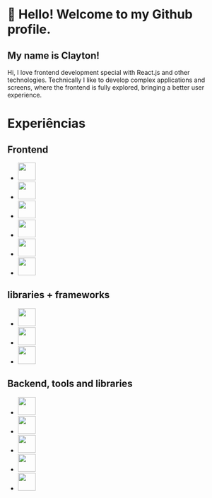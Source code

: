 # 👋 Hello! Welcome to my Github profile.
## My name is Clayton!

Hi, I love frontend development special with React.js and other technologies.
Technically I like to develop complex applications and screens, where the frontend is fully explored, bringing a better user experience.

# Experiências

## Frontend
* <img src="https://cdn.jsdelivr.net/gh/devicons/devicon/icons/javascript/javascript-original.svg" width="40" height="40" />
* <img src="https://cdn.jsdelivr.net/gh/devicons/devicon/icons/html5/html5-original-wordmark.svg" width="40" height="40" />
* <img src="https://cdn.jsdelivr.net/gh/devicons/devicon/icons/css3/css3-original.svg" width="40" height="40" />
* <img src="https://cdn.jsdelivr.net/gh/devicons/devicon/icons/tailwindcss/tailwindcss-original-wordmark.svg"  width="40" height="40"/>
* <img src="https://cdn.jsdelivr.net/gh/devicons/devicon/icons/react/react-original.svg" width="40" height="40" />
* <img src="https://cdn.jsdelivr.net/gh/devicons/devicon/icons/typescript/typescript-original.svg" width="40" height="40" />


## libraries + frameworks
*  <img src="https://cdn.jsdelivr.net/gh/devicons/devicon/icons/electron/electron-original.svg"  width="40" height="40" />
*  <img src="https://cdn.jsdelivr.net/gh/devicons/devicon/icons/jquery/jquery-original.svg"  width="40" height="40"/>
*  <img src="https://cdn.jsdelivr.net/gh/devicons/devicon/icons/bootstrap/bootstrap-original.svg" width="40" height="40" />

## Backend, tools and libraries
* <img src="https://cdn.jsdelivr.net/gh/devicons/devicon/icons/nodejs/nodejs-original-wordmark.svg"   width="40" height="40"/>
* <img src="https://cdn.jsdelivr.net/gh/devicons/devicon/icons/mysql/mysql-original-wordmark.svg"   width="40" height="40"/>
* <img src="https://cdn.jsdelivr.net/gh/devicons/devicon/icons/mongodb/mongodb-original-wordmark.svg"  width="40" height="40" />
* <img src="https://cdn.jsdelivr.net/gh/devicons/devicon/icons/postgresql/postgresql-original-wordmark.svg"  width="40" height="40" />
* <img src="https://cdn.jsdelivr.net/gh/devicons/devicon/icons/firebase/firebase-plain-wordmark.svg"  width="40" height="40" />

